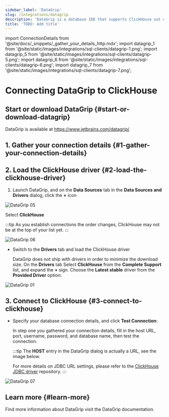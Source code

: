 ```yaml
---
sidebar_label: 'DataGrip'
slug: /integrations/datagrip
description: 'DataGrip is a database IDE that supports ClickHouse out of the box.'
title: 'TODO: Add title'
---
```

import ConnectionDetails from '@site/docs/_snippets/_gather_your_details_http.mdx';
import datagrip_1 from '@site/static/images/integrations/sql-clients/datagrip-1.png';
import datagrip_5 from '@site/static/images/integrations/sql-clients/datagrip-5.png';
import datagrip_6 from '@site/static/images/integrations/sql-clients/datagrip-6.png';
import datagrip_7 from '@site/static/images/integrations/sql-clients/datagrip-7.png';

# Connecting DataGrip to ClickHouse

## Start or download DataGrip {#start-or-download-datagrip}

DataGrip is available at https://www.jetbrains.com/datagrip/

## 1. Gather your connection details {#1-gather-your-connection-details}
<ConnectionDetails />

## 2. Load the ClickHouse driver {#2-load-the-clickhouse-driver}

1. Launch DataGrip, and on the **Data Sources** tab in the **Data Sources and Drivers** dialog, click the **+** icon

<img src={datagrip_5} class="image" alt="DataGrip 05" />

  Select **ClickHouse**

  :::tip
  As you establish connections the order changes, ClickHouse may not be at the top of your list yet.
  :::

<img src={datagrip_6} class="image" alt="DataGrip 06" />

- Switch to the **Drivers** tab and load the ClickHouse driver

  DataGrip does not ship with drivers in order to minimize the download size.  On the **Drivers** tab
  Select **ClickHouse** from the **Complete Support** list, and expand the **+** sign.  Choose the **Latest stable** driver from the **Provided Driver** option:

<img src={datagrip_1} class="image" alt="DataGrip 01" />

## 3. Connect to ClickHouse {#3-connect-to-clickhouse}

- Specify your database connection details, and click **Test Connection**:

  In step one you gathered your connection details, fill in the host URL, port, username, password, and database name, then test the connection.

  :::tip
  The **HOST** entry in the DataGrip dialog is actually a URL, see the image below.

  For more details on JDBC URL settings, please refer to the [ClickHouse JDBC driver](https://github.com/ClickHouse/clickhouse-java) repository.
  :::

<img src={datagrip_7} class="image" alt="DataGrip 07" />

## Learn more {#learn-more}

Find more information about DataGrip visit the DataGrip documentation.
